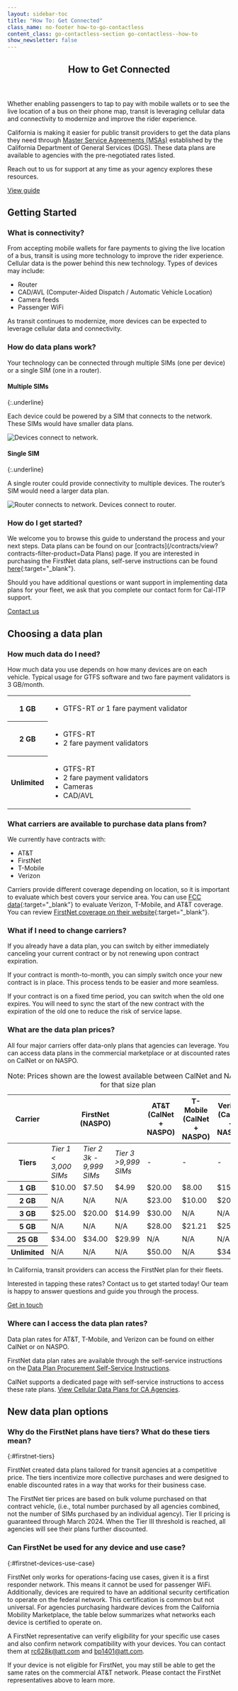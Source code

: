 ```yaml
---
layout: sidebar-toc
title: "How To: Get Connected"
class_name: no-footer how-to-go-contactless
content_class: go-contactless-section go-contactless--how-to
show_newsletter: false
---
```


<section class="go-contactless-section bg-dark-blue">
  <div class="row justify-content-center">
    <div class="col-md-8">
      <header>
        <h1 class="page-header text-white">How to Get Connected</h1>
      </header>
      <p class="text-white">
        Whether enabling passengers to tap to pay with mobile wallets or to see the live location of a bus on their phone map,
        transit is leveraging cellular data and connectivity to modernize and improve the rider experience.
      </p>
      <p class="text-white">
        California is making it easier for public transit providers to get the data plans they need through
        <a class="text-white" href="/contracts/">Master Service Agreements (MSAs)</a> established by the California Department of
        General Services (DGS). These data plans are available to agencies with the pre-negotiated rates listed.
      </p>
      <p class="text-white">Reach out to us for support at any time as your agency explores these resources.</p>
      <div class="mx-auto text-center pt-4">
        <a class="btn btn-dark-blue-inverted" href="#toc-and-content">View guide</a>
      </div>
    </div>
  </div>
</section>

<!-- END_PREFACE -->

## Getting Started

### What is connectivity?

From accepting mobile wallets for fare payments to giving the live location of a bus, transit is using more technology to improve the rider experience. Cellular data is the power behind this new technology. Types of devices may include:

- Router
- CAD/AVL (Computer-Aided Dispatch / Automatic Vehicle Location)
- Camera feeds
- Passenger WiFi

As transit continues to modernize, more devices can be expected to leverage cellular data and connectivity.

### How do data plans work?

Your technology can be connected through multiple SIMs (one per device) or a single SIM (one in a router).

#### Multiple SIMs
{:.underline}

Each device could be powered by a SIM that connects to the network. These SIMs would have smaller data plans.

<div class="d-flex justify-content-center">
  <img
    class="md-w-75 w-100 my-5"
    src="/uploads/devices-connect-to-network.png"
    alt="Devices connect to network."
  />
</div>

#### Single SIM
{:.underline}

A single router could provide connectivity to multiple devices. The router’s SIM would need a larger data plan.

<div class="d-flex justify-content-center">
  <img
    class="md-w-75 w-100 my-5"
    src="/uploads/devices-connect-to-router.png"
    alt="Router connects to network. Devices connect to router."
  />
</div>

### How do I get started?

We welcome you to browse this guide to understand the process and your next steps. Data plans can be found on our [contracts](/contracts/view?contracts-filter-product=Data Plans) page. If you are interested in purchasing the FirstNet data plans, self-serve instructions can be found [here](https://resources.calitp.org/mobility-marketplace/FirstNet-Self-Service-Instructions.pdf){:target="_blank"}.

Should you have additional questions or want support in implementing data plans for your fleet, we ask that you complete our contact form for Cal-ITP support.

<a href="/contact" class="mb-4 mt-3 btn btn-outline-primary">Contact us</a>

## Choosing a data plan

### How much data do I need?

How much data you use depends on how many devices are on each vehicle. Typical usage for GTFS software and two fare payment validators is 3 GB/month.

<table class="table table-striped">
  <tr>
    <th scope="col" class="border-top align-middle table-dark-blue border-dark-blue text-white table-bordered">1 GB</th>
    <td class="border-top border-dark-blue table-bordered">
      <ul class="p-0 m-0">
        <li class="mx-4">GTFS-RT <em>or</em> 1 fare payment validator</li>
      </ul>
    </td>
  </tr>
  <tr>
    <th scope="col" class="align-middle table-dark-blue border-dark-blue text-white table-bordered">2 GB</th>
    <td class="border-dark-blue table-bordered">
      <ul class="p-0 m-0">
        <li class="mx-4">GTFS-RT</li>
        <li class="mx-4">2 fare payment validators</li>
      </ul>
    </td>
  </tr>
  <tr>
    <th scope="col" class="align-middle table-dark-blue border-dark-blue text-white table-bordered">Unlimited</th>
    <td class="border-dark-blue table-bordered">
      <ul class="p-0 m-0">
        <li class="mx-4">GTFS-RT</li>
        <li class="mx-4">2 fare payment validators</li>
        <li class="mx-4">Cameras</li>
        <li class="mx-4">CAD/AVL</li>
      </ul>
    </td>
  </tr>
</table>

### What carriers are available to purchase data plans from?

We currently have contracts with:

- AT&T
- FirstNet
- T-Mobile
- Verizon

Carriers provide different coverage depending on location, so it is important to evaluate which best covers your service area. You can use [FCC data](https://fcc.maps.arcgis.com/apps/webappviewer/index.html?id=6c1b2e73d9d749cdb7bc88a0d1bdd25b){:target="_blank"} to evaluate Verizon, T-Mobile, and AT&T coverage. You can review [FirstNet coverage on their website](https://www.firstnet.com/coverage.html){:target="_blank"}.

### What if I need to change carriers?

If you already have a data plan, you can switch by either immediately canceling your current contract or by not renewing upon contract expiration.

If your contract is month-to-month, you can simply switch once your new contract is in place. This process tends to be easier and more seamless.

If your contract is on a fixed time period, you can switch when the old one expires. You will need to sync the start of the new contract with the expiration of the old one to reduce the risk of service lapse.

### What are the data plan prices?

All four major carriers offer data-only plans that agencies can leverage. You can access data plans in the commercial marketplace or at discounted rates on CalNet or on NASPO.

<table class="table table-striped table-responsive border-0">
  <caption class="table-caption-bottom pt-1">
    Note&#58; Prices shown are the lowest available between CalNet and NASPO for that size plan
  </caption>
  <thead>
    <tr class="table-dark-blue border-dark-blue">
      <th class="table-sticky-column text-white table-dark-blue border-dark-blue align-middle" scope="col">Carrier</th>
      <th class="text-white table-dark-blue border-dark-blue align-top" scope="col" colspan="3">
        FirstNet<br /><span class="text-normal">(NASPO)</span>
      </th>
      <th class="text-white table-dark-blue border-dark-blue" scope="col">
        AT&T<br /><span class="text-normal">(CalNet + NASPO)</span>
      </th>
      <th class="text-white table-dark-blue border-dark-blue" scope="col">
        T-Mobile<br /><span class="text-normal">(CalNet + NASPO)</span>
      </th>
      <th class="text-white table-dark-blue border-dark-blue" scope="col">
        Verizon<br />
        <span class="text-normal">(CalNet + NASPO)</span>
      </th>
    </tr>
  </thead>
  <tbody>
    <tr>
      <th class="table-dark-blue border-dark-blue table-sticky-column text-white table-bordered border-top-0" scope="row">
        Tiers<br />
      </th>
      <td class="border-dark-blue border-top-0 border-start-0 border-end-0"><em>Tier 1<br>< 3,000 SIMs</em></td>
      <td class="border-dark-blue border-top-0 border-start-0 border-end-0"><em>Tier 2<br>3k - 9,999 SIMs</em></td>
      <td class="border-dark-blue border-top-0 border-left-0"><em>Tier 3<br>>9,999 SIMs</em></td>
      <td class="border-dark-blue border-top-0">-</td>
      <td class="border-dark-blue border-top-0">-</td>
      <td class="border-dark-blue border-top-0">-</td>
    </tr>
    <tr>
      <th class="table-dark-blue border-dark-blue table-sticky-column text-white table-bordered" scope="row">1 GB</th>
      <td class="border-dark-blue border-start-0 border-end-0">$10.00</td>
      <td class="border-dark-blue border-start-0 border-end-0">$7.50</td>
      <td class="border-dark-blue table-bordered border-start-0">$4.99</td>
      <td class="border-dark-blue table-bordered">$20.00</td>
      <td class="border-dark-blue table-bordered">$8.00</td>
      <td class="border-dark-blue table-bordered">$15.00</td>
    </tr>
    <tr>
      <th class="table-dark-blue border-dark-blue table-sticky-column text-white table-bordered" scope="row">2 GB</th>
      <td class="border-dark-blue border-start-0 border-end-0">N/A</td>
      <td class="border-dark-blue border-start-0 border-end-0">N/A</td>
      <td class="border-dark-blue table-bordered border-start-0">N/A</td>
      <td class="border-dark-blue table-bordered">$23.00</td>
      <td class="border-dark-blue table-bordered">$10.00</td>
      <td class="border-dark-blue table-bordered">$20.00</td>
    </tr>
    <tr>
      <th class="table-dark-blue border-dark-blue table-sticky-column text-white table-bordered" scope="row">3 GB</th>
      <td class="border-dark-blue border-start-0 border-end-0">$25.00</td>
      <td class="border-dark-blue border-start-0 border-end-0">$20.00</td>
      <td class="border-dark-blue table-bordered border-start-0">$14.99</td>
      <td class="border-dark-blue table-bordered">$30.00</td>
      <td class="border-dark-blue table-bordered">N/A</td>
      <td class="border-dark-blue table-bordered">N/A</td>
    </tr>
    <tr>
      <th class="table-dark-blue border-dark-blue table-sticky-column text-white table-bordered" scope="row">5 GB</th>
      <td class="border-dark-blue border-start-0 border-end-0">N/A</td>
      <td class="border-dark-blue border-start-0 border-end-0">N/A</td>
      <td class="border-dark-blue table-bordered border-start-0">N/A</td>
      <td class="border-dark-blue table-bordered">$28.00</td>
      <td class="border-dark-blue table-bordered">$21.21</td>
      <td class="border-dark-blue table-bordered">$25.00</td>
    </tr>
    <tr>
      <th class="table-dark-blue border-dark-blue table-sticky-column text-white table-bordered" scope="row">25 GB</th>
      <td class="border-dark-blue table-bordered border-start-0 border-end-0">$34.00</td>
      <td class="border-dark-blue table-bordered border-start-0 border-end-0">$34.00</td>
      <td class="border-dark-blue table-bordered border-start-0">$29.99</td>
      <td class="border-dark-blue table-bordered">N/A</td>
      <td class="border-dark-blue table-bordered">N/A</td>
      <td class="border-dark-blue table-bordered">N/A</td>
    </tr>
    <tr>
      <th class="table-dark-blue border-dark-blue table-sticky-column text-white table-bordered" scope="row">Unlimited</th>
      <td class="border-dark-blue table-bordered border-start-0 border-end-0">N/A</td>
      <td class="border-dark-blue table-bordered border-start-0 border-end-0">N/A</td>
      <td class="border-dark-blue table-bordered border-start-0">N/A</td>
      <td class="border-dark-blue table-bordered">$50.00</td>
      <td class="border-dark-blue table-bordered">N/A</td>
      <td class="border-dark-blue table-bordered">$34.99</td>
    </tr>
  </tbody>
</table>

In California, transit providers can access the FirstNet plan for their fleets.

Interested in tapping these rates? Contact us to get started today! Our team is happy to answer questions and guide you through the process.

<a class="mt-5 btn btn-action btn-primary btn-data-package" href="/contact">Get in touch</a>

### Where can I access the data plan rates?

Data plan rates for AT&T, T-Mobile, and Verizon can be found on either CalNet or on NASPO.

FirstNet data plan rates are available through the self-service instructions on the <a href="https://resources.calitp.org/mobility-marketplace/FirstNet-Self-Service-Instructions.pdf" target="_blank">Data Plan Procurement Self-Service Instructions</a>.

CalNet supports a dedicated page with self-service instructions to access these rate plans. <a href="https://cdt.ca.gov/services/calnet-calitp/" target="_blank">View Cellular Data Plans for CA Agencies</a>.

<!-- NASPO rate plans can be found by searching <a target="_blank" href="https://www.naspovaluepoint.org/">NASPO ValuePoint website</a> for each carrier’s contract. -->

## New data plan options

### Why do the FirstNet plans have tiers? What do these tiers mean?
{:#firstnet-tiers}

FirstNet created data plans tailored for transit agencies at a competitive price. The tiers incentivize more collective purchases and were designed to enable discounted rates in a way that works for their business case.

The FirstNet tier prices are based on bulk volume purchased on that contract vehicle, (i.e., total number purchased by all agencies combined, not the number of SIMs purchased by an individual agency). Tier II pricing is guaranteed through March 2024. When the Tier III threshold is reached, all agencies will see their plans further discounted.

### Can FirstNet be used for any device and use case?
{:#firstnet-devices-use-case}

FirstNet only works for operations-facing use cases, given it is a first responder network. This means it cannot be used for passenger WiFi. Additionally, devices are required to have an additional security certification to operate on the federal network. This certification is common but not universal. For agencies purchasing hardware devices from the California Mobility Marketplace, the table below summarizes what networks each device is certified to operate on.

A FirstNet representative can verify eligibility for your specific use cases and also confirm network compatibility with your devices. You can contact them at <a href="mailto:rc628k@att.com">rc628k@att.com</a> and <a href="mailto:bp1401@att.com">bp1401@att.com</a>.

If your device is not eligible for FirstNet, you may still be able to get the same rates on the commercial AT&T network. Please contact the FirstNet representatives above to learn more.
